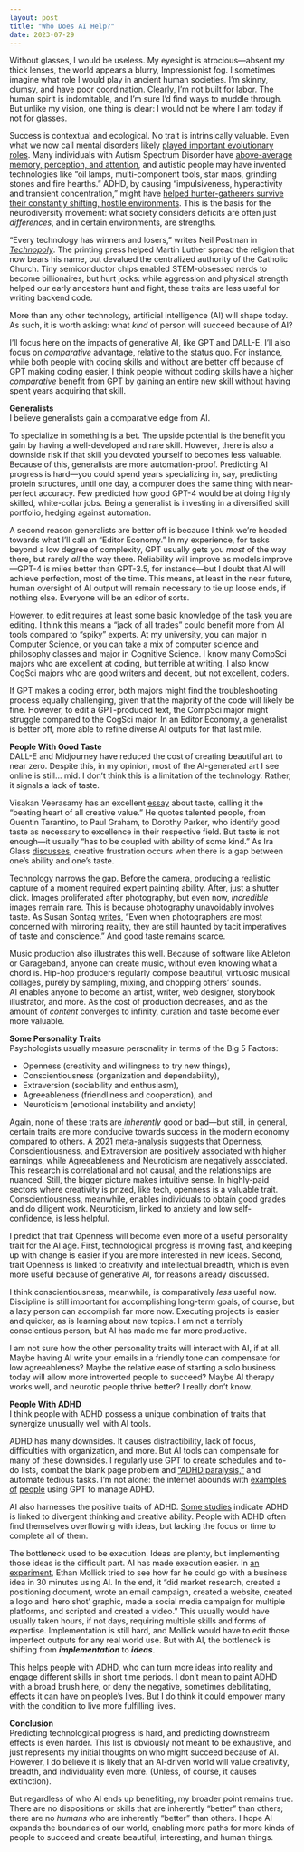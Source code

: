 ```yaml
---
layout: post
title: "Who Does AI Help?"
date: 2023-07-29
---
```


Without glasses, I would be useless. My eyesight is atrocious—absent my thick lenses, the world appears a blurry, Impressionist fog. I sometimes imagine what role I would play in ancient human societies. I’m skinny, clumsy, and have poor coordination. Clearly, I’m not built for labor. The human spirit is indomitable, and I’m sure I’d find ways to muddle through. But unlike my vision, one thing is clear: I would not be where I am today if not for glasses.<br>

Success is contextual and ecological. No trait is intrinsically valuable. Even what we now call mental disorders likely [played important evolutionary roles](https://worksinprogress.co/issue/the-evolution-of-psychiatry). Many individuals with Autism Spectrum Disorder have [above-average memory, perception, and attention](https://www.ncbi.nlm.nih.gov/pmc/articles/PMC2677593/), and autistic people may have invented technologies like “oil lamps, multi-component tools, star maps, grinding stones and fire hearths.” ADHD, by causing “impulsiveness, hyperactivity and transient concentration,” might have [helped hunter-gatherers survive their constantly shifting, hostile environments](https://www.longdom.org/open-access/hunters-in-a-farmers-world-adhd-and-hunter-gatherers-2332-0915-1000150.pdf). This is the basis for the neurodiversity movement: what society considers deficits are often just *differences*, and in certain environments, are strengths.

“Every technology has winners and losers,” writes Neil Postman in [*Technopoly*](https://www.goodreads.com/book/show/79678.Technopoly). The printing press helped Martin Luther spread the religion that now bears his name, but devalued the centralized authority of the Catholic Church. Tiny semiconductor chips enabled STEM-obsessed nerds to become billionaires, but hurt jocks: while aggression and physical strength helped our early ancestors hunt and fight, these traits are less useful for writing backend code.

More than any other technology, artificial intelligence (AI) will shape today. As such, it is worth asking: what *kind* of person will succeed because of AI?

I’ll focus here on the impacts of generative AI, like GPT and DALL-E. I’ll also focus on *comparative* advantage, relative to the status quo. For instance, while both people with coding skills and without are better off because of GPT making coding easier, I think people without coding skills have a higher *comparative* benefit from GPT by gaining an entire new skill without having spent years acquiring that skill.


**Generalists**  
I believe generalists gain a comparative edge from AI. 

To specialize in something is a bet. The upside potential is the benefit you gain by having a well-developed and rare skill. However, there is also a downside risk if that skill you devoted yourself to becomes less valuable. Because of this, generalists are more automation-proof. Predicting AI progress is hard—you could spend years specializing in, say, predicting protein structures, until one day, a computer does the same thing with near-perfect accuracy. Few predicted how good GPT-4 would be at doing highly skilled, white-collar jobs. Being a generalist is investing in a diversified skill portfolio, hedging against automation. 

A second reason generalists are better off is because I think we’re headed towards what I’ll call an “Editor Economy.” In my experience, for tasks beyond a low degree of complexity, GPT usually gets you *most* of the way there, but rarely *all* the way there. Reliability will improve as models improve—GPT-4 is miles better than GPT-3.5, for instance—but I doubt that AI will achieve perfection, most of the time. This means, at least in the near future, human oversight of AI output will remain necessary to tie up loose ends, if nothing else. Everyone will be an editor of sorts.

However, to edit requires at least some basic knowledge of the task you are editing. I think this means a “jack of all trades” could benefit more from AI tools compared to “spiky” experts. At my university, you can major in Computer Science, or you can take a mix of computer science and philosophy classes and major in Cognitive Science. I know many CompSci majors who are excellent at coding, but terrible at writing. I also know CogSci majors who are good writers and decent, but not excellent, coders. 

If GPT makes a coding error, both majors might find the troubleshooting process equally challenging, given that the majority of the code will likely be fine. However, to edit a GPT-produced text, the CompSci major might struggle compared to the CogSci major. In an Editor Economy, a generalist is better off, more able to refine diverse AI outputs for that last mile.


**People With Good Taste**  
DALL-E and Midjourney have reduced the cost of creating beautiful art to near zero. Despite this, in my opinion, most of the AI-generated art I see online is still... mid. I don’t think this is a limitation of the technology. Rather, it signals a lack of taste.

Visakan Veerasamy has an excellent [essay](https://visakanv.com/taste/) about taste, calling it the “beating heart of all creative value.” He quotes talented people, from Quentin Tarantino, to Paul Graham, to Dorothy Parker, who identify good taste as necessary to excellence in their respective field. But taste is not enough—it usually “has to be coupled with ability of some kind.” As Ira Glass [discusses](https://www.goodreads.com/quotes/309485-nobody-tells-this-to-people-who-are-beginners-i-wish), creative frustration occurs when there is a gap between one’s ability and one’s taste. 

Technology narrows the gap. Before the camera, producing a realistic capture of a moment required expert painting ability. After, just a shutter click. Images proliferated after photography, but even now, *incredible* images remain rare. This is because photography unavoidably involves taste. As Susan Sontag [writes](https://www.goodreads.com/book/show/52372.On_Photography), “Even when photographers are most concerned with mirroring reality, they are still haunted by tacit imperatives of taste and conscience.” And good taste remains scarce.

Music production also illustrates this well. Because of software like Ableton or Garageband, anyone can create music, without even knowing what a chord is. Hip-hop producers regularly compose beautiful, virtuosic musical collages, purely by sampling, mixing, and chopping others’ sounds.   
AI enables anyone to become an artist, writer, web designer, storybook illustrator, and more. As the cost of production decreases, and as the amount of *content* converges to infinity, curation and taste become ever more valuable.


**Some Personality Traits**  
Psychologists usually measure personality in terms of the Big 5 Factors:

* Openness (creativity and willingness to try new things),  
* Conscientiousness (organization and dependability),  
* Extraversion (sociability and enthusiasm),  
* Agreeableness (friendliness and cooperation), and  
* Neuroticism (emotional instability and anxiety)


Again, none of these traits are *inherently* good or bad—but still, in general, certain traits are more conducive towards success in the modern economy compared to others. A [2021 meta-analysis](https://www.econstor.eu/bitstream/10419/236201/1/GLO-DP-0902.pdf) suggests that Openness, Conscientiousness, and Extraversion are positively associated with higher earnings, while Agreeableness and Neuroticism are negatively associated. This research is correlational and not causal, and the relationships are nuanced. Still, the bigger picture makes intuitive sense. In highly-paid sectors where creativity is prized, like tech, openness is a valuable trait. Conscientiousness, meanwhile, enables individuals to obtain good grades and do diligent work. Neuroticism, linked to anxiety and low self-confidence, is less helpful.

I predict that trait Openness will become even more of a useful personality trait for the AI age. First, technological progress is moving fast, and keeping up with change is easier if you are more interested in new ideas. Second, trait Openness is linked to creativity and intellectual breadth, which is even more useful because of generative AI, for reasons already discussed.

I think conscientiousness, meanwhile, is comparatively *less* useful now. Discipline is still important for accomplishing long-term goals, of course, but a lazy person can accomplish far more now. Executing projects is easier and quicker, as is learning about new topics. I am not a terribly conscientious person, but AI has made me far more productive. 

I am not sure how the other personality traits will interact with AI, if at all. Maybe having AI write your emails in a friendly tone can compensate for low agreeableness? Maybe the relative ease of starting a solo business today will allow more introverted people to succeed? Maybe AI therapy works well, and neurotic people thrive better? I really don’t know. 


**People With ADHD**   
I think people with ADHD possess a unique combination of traits that synergize unusually well with AI tools. 

ADHD has many downsides. It causes distractibility, lack of focus, difficulties with organization, and more. But AI tools can compensate for many of these downsides. I regularly use GPT to create schedules and to-do lists, combat the blank page problem and [“ADHD paralysis,”](https://add.org/adhd-paralysis) and automate tedious tasks. I’m not alone: the internet abounds with [examples](https://mashable.com/article/chatgpt-ai-and-adhd) [of](https://www.insidehighered.com/views/2023/03/01/chatgpt-can-help-students-and-faculty-adhd-opinion) [people](https://www.reddit.com/r/OpenAI/comments/103q6vf/as_someone_with_adhd_chatgpt_has_made_me_a_better/) using GPT to manage ADHD. 

AI also harnesses the positive traits of ADHD. [Some studies](https://pubmed.ncbi.nlm.nih.gov/33035524/) indicate ADHD is linked to divergent thinking and creative ability. People with ADHD often find themselves overflowing with ideas, but lacking the focus or time to complete all of them. 

The bottleneck used to be execution. Ideas are plenty, but implementing those ideas is the difficult part. AI has made execution easier. In [an experiment](https://www.oneusefulthing.org/p/superhuman-what-can-ai-do-in-30-minutes), Ethan Mollick tried to see how far he could go with a business idea in 30 minutes using AI. In the end, it “did market research, created a positioning document, wrote an email campaign, created a website, created a logo and ‘hero shot’ graphic, made a social media campaign for multiple platforms, and scripted and created a video.” This usually would have usually taken hours, if not days, requiring multiple skills and forms of expertise. Implementation is still hard, and Mollick would have to edit those imperfect outputs for any real world use. But with AI, the bottleneck is shifting from ***implementation*** to ***ideas***.

This helps people with ADHD, who can turn more ideas into reality and engage different skills in short time periods. I don’t mean to paint ADHD with a broad brush here, or deny the negative, sometimes debilitating, effects it can have on people’s lives. But I do think it could empower many with the condition to live more fulfilling lives. 

**Conclusion**  
Predicting technological progress is hard, and predicting downstream effects is even harder. This list is obviously not meant to be exhaustive, and just represents my initial thoughts on who might succeed because of AI. However, I do believe it is likely that an AI-driven world will value creativity, breadth, and individuality even more. (Unless, of course, it causes extinction). 

But regardless of who AI ends up benefiting, my broader point remains true. There are no dispositions or skills that are inherently “better” than others; there are no *humans* who are inherently “better” than others. I hope AI expands the boundaries of our world, enabling more paths for more kinds of people to succeed and create beautiful, interesting, and human things.